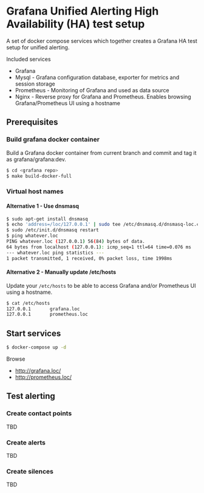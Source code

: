 # Grafana Unified Alerting High Availability (HA) test setup

A set of docker compose services which together creates a Grafana HA test setup for unified alerting.

Included services

- Grafana
- Mysql - Grafana configuration database, exporter for metrics and session storage
- Prometheus - Monitoring of Grafana and used as data source
- Nginx - Reverse proxy for Grafana and Prometheus. Enables browsing Grafana/Prometheus UI using a hostname

## Prerequisites

### Build grafana docker container

Build a Grafana docker container from current branch and commit and tag it as grafana/grafana:dev.

``` bash
$ cd <grafana repo>
$ make build-docker-full
```

### Virtual host names

#### Alternative 1 - Use dnsmasq

``` bash
$ sudo apt-get install dnsmasq
$ echo 'address=/loc/127.0.0.1' | sudo tee /etc/dnsmasq.d/dnsmasq-loc.conf > /dev/null
$ sudo /etc/init.d/dnsmasq restart
$ ping whatever.loc
PING whatever.loc (127.0.0.1) 56(84) bytes of data.
64 bytes from localhost (127.0.0.1): icmp_seq=1 ttl=64 time=0.076 ms
--- whatever.loc ping statistics ---
1 packet transmitted, 1 received, 0% packet loss, time 1998ms
```

#### Alternative 2 - Manually update /etc/hosts

Update your `/etc/hosts` to be able to access Grafana and/or Prometheus UI using a hostname.

``` bash
$ cat /etc/hosts
127.0.0.1       grafana.loc
127.0.0.1       prometheus.loc
```

## Start services

``` bash
$ docker-compose up -d
```

Browse

- http://grafana.loc/
- http://prometheus.loc/

## Test alerting

### Create contact points

TBD

### Create alerts

TBD

### Create silences

TBD

